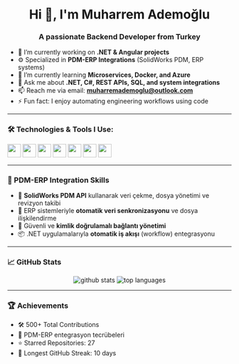 <h1 align="center">Hi 👋, I'm Muharrem Ademoğlu</h1>
<h3 align="center">A passionate Backend Developer from Turkey</h3>

- 🔭 I’m currently working on **.NET & Angular projects**
- ⚙️ Specialized in **PDM-ERP Integrations** (SolidWorks PDM, ERP systems)
- 🌱 I’m currently learning **Microservices, Docker, and Azure**
- 💬 Ask me about **.NET, C#, REST APIs, SQL, and system integrations**
- 📫 Reach me via email: **muharremademoglu@outlook.com**
- ⚡ Fun fact: I enjoy automating engineering workflows using code

---

### 🛠️ Technologies & Tools I Use:
<p align="left">
  <img src="https://cdn.jsdelivr.net/gh/devicons/devicon/icons/csharp/csharp-original.svg" height="30"/>
  <img src="https://cdn.jsdelivr.net/gh/devicons/devicon/icons/dot-net/dot-net-original.svg" height="30"/>
  <img src="https://cdn.jsdelivr.net/gh/devicons/devicon/icons/javascript/javascript-original.svg" height="30"/>
  <img src="https://cdn.jsdelivr.net/gh/devicons/devicon/icons/typescript/typescript-original.svg" height="30"/>
  <img src="https://cdn.jsdelivr.net/gh/devicons/devicon/icons/angularjs/angularjs-original.svg" height="30"/>
  <img src="https://cdn.jsdelivr.net/gh/devicons/devicon/icons/azure/azure-original.svg" height="30"/>
  <img src="https://cdn.jsdelivr.net/gh/devicons/devicon/icons/git/git-original.svg" height="30"/>
</p>

---

### 🧩 PDM-ERP Integration Skills

- 🔄 **SolidWorks PDM API** kullanarak veri çekme, dosya yönetimi ve revizyon takibi
- 🧾 ERP sistemleriyle **otomatik veri senkronizasyonu** ve dosya ilişkilendirme
- 🔐 Güvenli ve **kimlik doğrulamalı bağlantı yönetimi**
- 📦 .NET uygulamalarıyla **otomatik iş akışı** (workflow) entegrasyonu

---

### 📈 GitHub Stats

<p align="center">
  <img src="https://github-readme-stats.vercel.app/api?username=MuharremAdemovic&show_icons=true&theme=radical" alt="github stats" />
  <img src="https://github-readme-stats.vercel.app/api/top-langs/?username=MuharremAdemovic&layout=compact&theme=radical" alt="top languages" />
</p>

---

### 🏆 Achievements

- 🛠 500+ Total Contributions
- 🔄 PDM-ERP entegrasyon tecrübeleri
- ⭐ Starred Repositories: 27
- 📅 Longest GitHub Streak: 10 days
